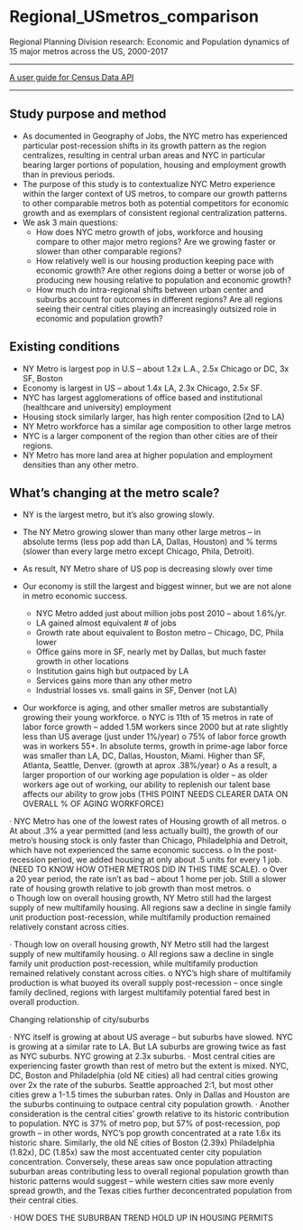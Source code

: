 # Regional_USmetros_comparison
Regional Planning Division research: Economic and Population dynamics of 15 major metros across the US, 2000-2017

----

[A user guide for Census Data API](https://github.com/NYCPlanning/rp-USmetros_comparison/blob/master/censusAPI_guide.md)

----

## Study purpose and method

 
- As documented in Geography of Jobs, the NYC metro has experienced particular post-recession shifts in its growth pattern as the region centralizes, resulting in central urban areas and NYC in particular bearing larger portions of population, housing and employment growth than in previous periods.
- The purpose of this study is to contextualize NYC Metro experience within the larger context of US metros, to compare our growth patterns to other comparable metros both as potential competitors for economic growth and as exemplars of consistent regional centralization patterns.
- We ask 3 main questions:
  - How does NYC metro growth of jobs, workforce and housing compare to other major metro regions? Are we growing faster or slower than other comparable regions?
  - How relatively well is our housing production keeping pace with economic growth? Are other regions doing a better or worse job of producing new housing relative to population and economic growth?
  - How much do intra-regional shifts between urban center and suburbs account for outcomes in different regions? Are all regions seeing their central cities playing an increasingly outsized role in economic and population growth?
 

## Existing conditions

- NY Metro is largest pop in U.S – about 1.2x L.A., 2.5x Chicago or DC, 3x SF, Boston
- Economy is largest in US – about 1.4x LA, 2.3x Chicago, 2.5x SF.
- NYC has largest agglomerations of office based and institutional (healthcare and university) employment
- Housing stock similarly larger, has high renter composition (2nd to LA)
- NY Metro workforce has a similar age composition to other large metros
- NYC is a larger component of the region than other cities are of their regions.
- NY Metro has more land area at higher population and employment densities than any other metro.
 

## What’s changing at the metro scale?

-  NY is the largest metro, but it’s also growing slowly. 
  - The NY Metro growing slower than many other large metros – in absolute terms (less pop add than LA, Dallas, Houston) and % terms (slower than every large metro except Chicago, Phila, Detroit).
  - As result, NY Metro share of US pop is decreasing slowly over time
- Our economy is still the largest and biggest winner, but we are not alone in metro economic success. 
  - NYC Metro added just about million jobs post 2010 – about 1.6%/yr.
  - LA gained almost equivalent # of jobs
  - Growth rate about equivalent to Boston metro – Chicago, DC, Phila lower
  - Office gains more in SF, nearly met by Dallas, but much faster growth in other locations
  - Institution gains high but outpaced by LA
  - Services gains more than any other metro
  - Industrial losses vs. small gains in SF, Denver (not LA)
 
- Our workforce is aging, and other smaller metros are substantially growing their young workforce.
o   NYC is 11th of 15 metros in rate of labor force growth – added 1.5M workers since 2000 but at rate slightly less than US average (just under 1%/year)
o   75% of labor force growth was in workers 55+. In absolute terms, growth in prime-age labor force was smaller than LA, DC, Dallas, Houston, Miami. Higher than SF, Atlanta, Seattle, Denver. (growth at aprox .38%/year)
o   As a result, a larger proportion of our working age population is older – as older workers age out of working, our ability to replenish our talent base affects our ability to grow jobs (THIS POINT NEEDS CLEARER DATA ON OVERALL % OF AGING WORKFORCE)
 
·         NYC Metro has one of the lowest rates of Housing growth of all metros.
o   At about .3% a year permitted (and less actually built), the growth of our metro’s housing stock is only faster than Chicago, Philadelphia and Detroit, which have not experienced the same economic success.
o   In the post-recession period, we added housing at only about .5 units for every 1 job. (NEED TO KNOW HOW OTHER METROS DID IN THIS TIME SCALE).
o   Over a 20 year period, the rate isn’t as bad – about 1 home per job. Still a slower rate of housing growth relative to job growth than most metros.
o    
o   Though low on overall housing growth, NY Metro still had the largest supply of new multifamily housing. All regions saw a decline in single family unit production post-recession, while multifamily production remained relatively constant across cities.
 
·         Though low on overall housing growth, NY Metro still had the largest supply of new multifamily housing.
o    All regions saw a decline in single family unit production post-recession, while multifamily production remained relatively constant across cities.
o   NYC’s high share of multifamily production is what buoyed its overall supply post-recession – once single family declined, regions with largest multifamily potential fared best in overall production.
 
 
 

Changing relationship of city/suburbs

 
·         NYC itself is growing at about US average – but suburbs have slowed. NYC is growing at a similar rate to LA. But LA suburbs are growing twice as fast as NYC suburbs. NYC growing at 2.3x suburbs.
·         Most central cities are experiencing faster growth than rest of metro but the extent is mixed. NYC, DC, Boston and Philadelphia (old NE cities) all had central cities growing over 2x the rate of the suburbs. Seattle approached 2:1, but most other cities grew a 1-1.5 times the suburban rates. Only in Dallas and Houston are the suburbs continuing to outpace central city population growth.
·          Another consideration is the central cities’ growth relative to its historic contribution to population. NYC is 37% of metro pop, but 57% of post-recession, pop growth – in other words,
NYC’s pop growth concentrated at a rate 1.6x its historic share. Similarly, the old NE cities of Boston (2.39x) Philadelphia (1.82x), DC (1.85x) saw the most accentuated center city population concentration. Conversely, these areas saw once population attracting suburban areas contributing less to overall regional population growth than historic patterns would suggest – while western cities saw more evenly spread growth, and the Texas cities further deconcentrated population from their central cities. 

·         HOW DOES THE SUBURBAN TREND HOLD UP IN HOUSING PERMITS

